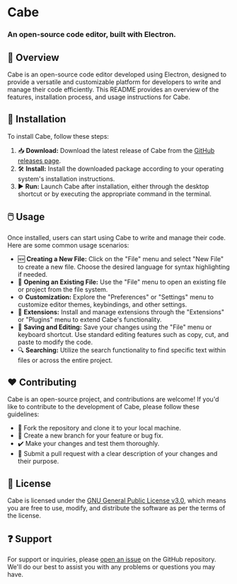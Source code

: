 # Cabe

### An open-source code editor, built with Electron.

## 🚀 Overview
Cabe is an open-source code editor developed using Electron, designed to provide a versatile and customizable platform for developers to write and manage their code efficiently. This README provides an overview of the features, installation process, and usage instructions for Cabe.

## 💾 Installation
To install Cabe, follow these steps:

1. 📥 **Download:** Download the latest release of Cabe from the [GitHub releases page](https://github.com/Marcotrix/Cabe/releases).
2. 🛠️ **Install:** Install the downloaded package according to your operating system's installation instructions.
3. ▶️ **Run:** Launch Cabe after installation, either through the desktop shortcut or by executing the appropriate command in the terminal.

## 🖱️ Usage
Once installed, users can start using Cabe to write and manage their code. Here are some common usage scenarios:

- 🆕 **Creating a New File:** Click on the "File" menu and select "New File" to create a new file. Choose the desired language for syntax highlighting if needed.
- 📂 **Opening an Existing File:** Use the "File" menu to open an existing file or project from the file system.
- ⚙️ **Customization:** Explore the "Preferences" or "Settings" menu to customize editor themes, keybindings, and other settings.
- 🔗 **Extensions:** Install and manage extensions through the "Extensions" or "Plugins" menu to extend Cabe's functionality.
- 💾 **Saving and Editing:** Save your changes using the "File" menu or keyboard shortcut. Use standard editing features such as copy, cut, and paste to modify the code.
- 🔍 **Searching:** Utilize the search functionality to find specific text within files or across the entire project.

## ❤️ Contributing
Cabe is an open-source project, and contributions are welcome! If you'd like to contribute to the development of Cabe, please follow these guidelines:

- 🍴 Fork the repository and clone it to your local machine.
- 🌿 Create a new branch for your feature or bug fix.
- ✔️ Make your changes and test them thoroughly.
- 🚀 Submit a pull request with a clear description of your changes and their purpose.

## 📜 License
Cabe is licensed under the [GNU General Public License v3.0](LICENSE), which means you are free to use, modify, and distribute the software as per the terms of the license.

## ❓ Support
For support or inquiries, please [open an issue](https://github.com/Marcotrix/cabe/issues) on the GitHub repository. We'll do our best to assist you with any problems or questions you may have.

